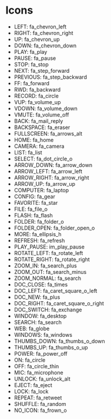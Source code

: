 # Icons
* LEFT: fa_chevron_left
* RIGHT: fa_chevron_right
* UP: fa_chevron_up
* DOWN: fa_chevron_down
* PLAY: fa_play
* PAUSE: fa_pause
* STOP: fa_stop
* NEXT: fa_step_forward
* PREVIOUS: fa_step_backward
* FF: fa_forward
* RWD: fa_backward
* RECORD: fa_circle
* VUP: fa_volume_up
* VDOWN: fa_volume_down
* VMUTE: fa_volume_off
* BACK: fa_mail_reply
* BACKSPACE: fa_eraser
* FULLSCREEN: fa_arrows_alt
* HOME: fa_home
* CAMERA: fa_camera
* LIST: fa_list
* SELECT: fa_dot_circle_o
* ARROW_DOWN: fa_arrow_down
* ARROW_LEFT: fa_arrow_left
* ARROW_RIGHT: fa_arrow_right
* ARROW_UP: fa_arrow_up
* COMPUTER: fa_laptop
* CONFIG: fa_gear
* FAVORITE: fa_star
* FILE: fa_file_o
* FLASH: fa_flash
* FOLDER: fa_folder_o
* FOLDER_OPEN: fa_folder_open_o
* MORE: fa_ellipsis_h
* REFRESH: fa_refresh
* PLAY_PAUSE: im_play_pause
* ROTATE_LEFT: fa_rotate_left
* ROTATE_RIGHT: fa_rotate_right
* ZOOM_IN: fa_search_plus
* ZOOM_OUT: fa_search_minus
* ZOOM_NORMAL: fa_search
* DOC_CLOSE: fa_times
* DOC_LEFT: fa_caret_square_o_left
* DOC_NEW: fa_plus
* DOC_RIGHT: fa_caret_square_o_right
* DOC_SWITCH: fa_exchange
* WINDOW: fa_desktop
* SEARCH: fa_search
* WEB: fa_globe
* WINDOWS: fa_windows
* THUMBS_DOWN: fa_thumbs_o_down
* THUMBS_UP: fa_thumbs_o_up
* POWER: fa_power_off
* ON: fa_circle
* OFF: fa_circle_thin
* MIC: fa_microphone
* UNLOCK: fa_unlock_alt
* EJECT: fa_eject
* LOCK: fa_lock
* REPEAT: fa_retweet
* SHUFFLE: fa_random
* NO_ICON: fa_frown_o
